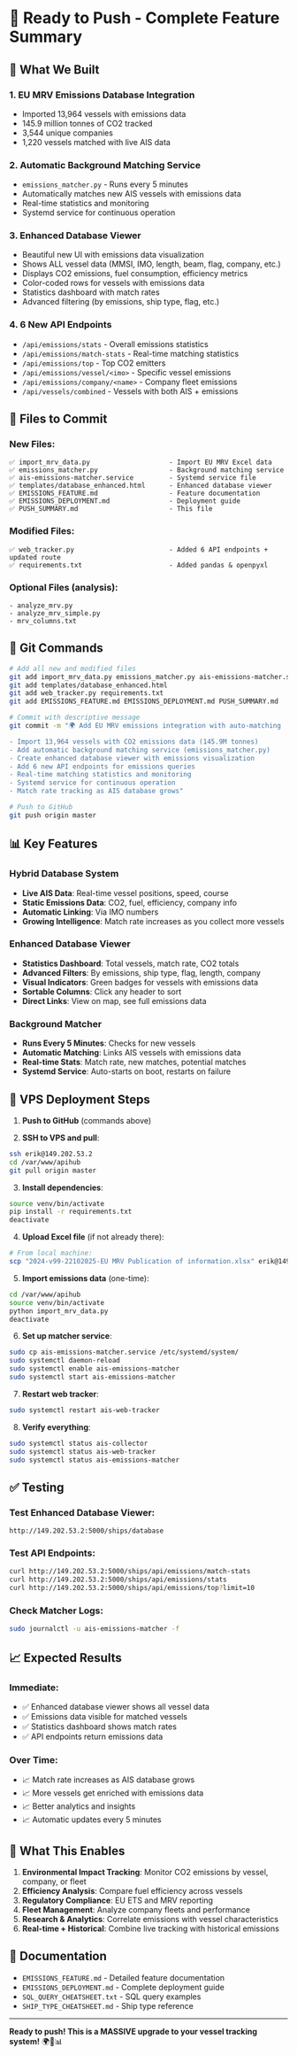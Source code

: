 # 🚀 Ready to Push - Complete Feature Summary

## 🎯 What We Built

### 1. **EU MRV Emissions Database Integration**
- Imported 13,964 vessels with emissions data
- 145.9 million tonnes of CO2 tracked
- 3,544 unique companies
- 1,220 vessels matched with live AIS data

### 2. **Automatic Background Matching Service**
- `emissions_matcher.py` - Runs every 5 minutes
- Automatically matches new AIS vessels with emissions data
- Real-time statistics and monitoring
- Systemd service for continuous operation

### 3. **Enhanced Database Viewer**
- Beautiful new UI with emissions data visualization
- Shows ALL vessel data (MMSI, IMO, length, beam, flag, company, etc.)
- Displays CO2 emissions, fuel consumption, efficiency metrics
- Color-coded rows for vessels with emissions data
- Statistics dashboard with match rates
- Advanced filtering (by emissions, ship type, flag, etc.)

### 4. **6 New API Endpoints**
- `/api/emissions/stats` - Overall emissions statistics
- `/api/emissions/match-stats` - Real-time matching statistics  
- `/api/emissions/top` - Top CO2 emitters
- `/api/emissions/vessel/<imo>` - Specific vessel emissions
- `/api/emissions/company/<name>` - Company fleet emissions
- `/api/vessels/combined` - Vessels with both AIS + emissions

## 📁 Files to Commit

### New Files:
```
✅ import_mrv_data.py                    - Import EU MRV Excel data
✅ emissions_matcher.py                  - Background matching service
✅ ais-emissions-matcher.service         - Systemd service file
✅ templates/database_enhanced.html      - Enhanced database viewer
✅ EMISSIONS_FEATURE.md                  - Feature documentation
✅ EMISSIONS_DEPLOYMENT.md               - Deployment guide
✅ PUSH_SUMMARY.md                       - This file
```

### Modified Files:
```
✅ web_tracker.py                        - Added 6 API endpoints + updated route
✅ requirements.txt                      - Added pandas & openpyxl
```

### Optional Files (analysis):
```
- analyze_mrv.py
- analyze_mrv_simple.py
- mrv_columns.txt
```

## 🚀 Git Commands

```bash
# Add all new and modified files
git add import_mrv_data.py emissions_matcher.py ais-emissions-matcher.service
git add templates/database_enhanced.html
git add web_tracker.py requirements.txt
git add EMISSIONS_FEATURE.md EMISSIONS_DEPLOYMENT.md PUSH_SUMMARY.md

# Commit with descriptive message
git commit -m "🌍 Add EU MRV emissions integration with auto-matching

- Import 13,964 vessels with CO2 emissions data (145.9M tonnes)
- Add automatic background matching service (emissions_matcher.py)
- Create enhanced database viewer with emissions visualization
- Add 6 new API endpoints for emissions queries
- Real-time matching statistics and monitoring
- Systemd service for continuous operation
- Match rate tracking as AIS database grows"

# Push to GitHub
git push origin master
```

## 📊 Key Features

### Hybrid Database System
- **Live AIS Data**: Real-time vessel positions, speed, course
- **Static Emissions Data**: CO2, fuel, efficiency, company info
- **Automatic Linking**: Via IMO numbers
- **Growing Intelligence**: Match rate increases as you collect more vessels

### Enhanced Database Viewer
- **Statistics Dashboard**: Total vessels, match rate, CO2 totals
- **Advanced Filters**: By emissions, ship type, flag, length, company
- **Visual Indicators**: Green badges for vessels with emissions data
- **Sortable Columns**: Click any header to sort
- **Direct Links**: View on map, see full emissions data

### Background Matcher
- **Runs Every 5 Minutes**: Checks for new vessels
- **Automatic Matching**: Links AIS vessels with emissions data
- **Real-time Stats**: Match rate, new matches, potential matches
- **Systemd Service**: Auto-starts on boot, restarts on failure

## 🎯 VPS Deployment Steps

1. **Push to GitHub** (commands above)

2. **SSH to VPS and pull**:
```bash
ssh erik@149.202.53.2
cd /var/www/apihub
git pull origin master
```

3. **Install dependencies**:
```bash
source venv/bin/activate
pip install -r requirements.txt
deactivate
```

4. **Upload Excel file** (if not already there):
```bash
# From local machine:
scp "2024-v99-22102025-EU MRV Publication of information.xlsx" erik@149.202.53.2:/var/www/apihub/
```

5. **Import emissions data** (one-time):
```bash
cd /var/www/apihub
source venv/bin/activate
python import_mrv_data.py
deactivate
```

6. **Set up matcher service**:
```bash
sudo cp ais-emissions-matcher.service /etc/systemd/system/
sudo systemctl daemon-reload
sudo systemctl enable ais-emissions-matcher
sudo systemctl start ais-emissions-matcher
```

7. **Restart web tracker**:
```bash
sudo systemctl restart ais-web-tracker
```

8. **Verify everything**:
```bash
sudo systemctl status ais-collector
sudo systemctl status ais-web-tracker
sudo systemctl status ais-emissions-matcher
```

## ✅ Testing

### Test Enhanced Database Viewer:
```
http://149.202.53.2:5000/ships/database
```

### Test API Endpoints:
```bash
curl http://149.202.53.2:5000/ships/api/emissions/match-stats
curl http://149.202.53.2:5000/ships/api/emissions/stats
curl http://149.202.53.2:5000/ships/api/emissions/top?limit=10
```

### Check Matcher Logs:
```bash
sudo journalctl -u ais-emissions-matcher -f
```

## 📈 Expected Results

### Immediate:
- ✅ Enhanced database viewer shows all vessel data
- ✅ Emissions data visible for matched vessels
- ✅ Statistics dashboard shows match rates
- ✅ API endpoints return emissions data

### Over Time:
- 📈 Match rate increases as AIS database grows
- 📈 More vessels get enriched with emissions data
- 📈 Better analytics and insights
- 📈 Automatic updates every 5 minutes

## 🎉 What This Enables

1. **Environmental Impact Tracking**: Monitor CO2 emissions by vessel, company, or fleet
2. **Efficiency Analysis**: Compare fuel efficiency across vessels
3. **Regulatory Compliance**: EU ETS and MRV reporting
4. **Fleet Management**: Analyze company fleets and performance
5. **Research & Analytics**: Correlate emissions with vessel characteristics
6. **Real-time + Historical**: Combine live tracking with historical emissions

## 🔗 Documentation

- `EMISSIONS_FEATURE.md` - Detailed feature documentation
- `EMISSIONS_DEPLOYMENT.md` - Complete deployment guide
- `SQL_QUERY_CHEATSHEET.txt` - SQL query examples
- `SHIP_TYPE_CHEATSHEET.md` - Ship type reference

---

**Ready to push! This is a MASSIVE upgrade to your vessel tracking system!** 🌍🚢📊
